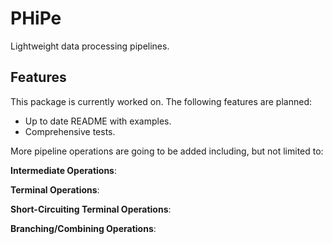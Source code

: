 # PHiPe
Lightweight data processing pipelines.

## Features
This package is currently worked on. The following features are planned:

- Up to date README with examples.
- Comprehensive tests.

More pipeline operations are going to be added including, but not limited to:

**Intermediate Operations**:

**Terminal Operations**:

**Short-Circuiting Terminal Operations**:

**Branching/Combining Operations**:
